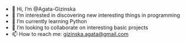 - 👋 Hi, I’m @Agata-Gizinska
- 👀 I’m interested in discovering new interesting things in programming
- 🌱 I’m currently learning Python
- 💞️ I’m looking to collaborate on interesting basic projects
- 📫 How to reach me: gizinska.agata@gmail.com

<!---
Agata-Gizinska/Agata-Gizinska is a ✨ special ✨ repository because its `README.md` (this file) appears on your GitHub profile.
You can click the Preview link to take a look at your changes.
--->
